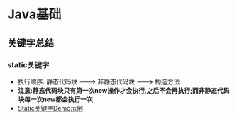 # Java基础

## 关键字总结
### static关键字
* 执行顺序: 静态代码块 ---> 非静态代码块 ---> 构造方法
* **注意:静态代码块只有第一次new操作才会执行,之后不会再执行;而非静态代码块每一次new都会执行一次**
* [Static关键字Demo示例](https://github.com/kevnLin/JDK-Source/blob/master/Test/src/JavaSE/StaticDemo.java)